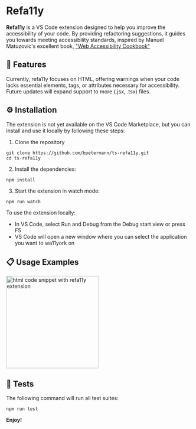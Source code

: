 # Refa11y

**Refa11y** is a VS Code extension designed to help you improve the accessibility of your code. By providing refactoring suggestions, it guides you towards meeting accessibility standards, inspired by Manuel Matuzovic's excellent book, ["Web Accessibility Cookbook"](https://www.oreilly.com/library/view/web-accessibility-cookbook/9781098145590/)

## 🚀 Features

Currently, refa11y focuses on HTML, offering warnings when your code lacks essential elements, tags, or attributes necessary for accessibility. Future updates will expand support to more (.jsx, .tsx) files.

## ⚙️ Installation

The extension is not yet available on the VS Code Marketplace, but you can install and use it locally by following these steps:

1. Clone the repository

```
git clone https://github.com/bpetermann/ts-refa11y.git
cd ts-refa11y
```

2. Install the dependencies:

```
npm install
```

3. Start the extension in watch mode:

```
npm run watch
```

To use the extension locally:

- In VS Code, select Run and Debug from the Debug start view or press F5
- VS Code will open a new window where you can select the application you want to wa11york on

## 📋 Usage Examples

<img src="https://github.com/user-attachments/assets/89afbe26-93de-452d-94f9-d3f305125260" alt="html code snippet with refa11y extension" height="250">

## 🧪 Tests

The following command will run all test suites:

```
npm run test
```


**Enjoy!**
